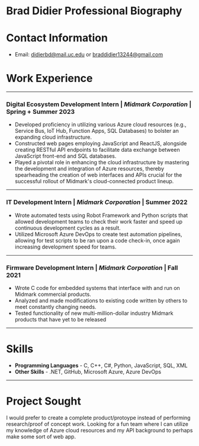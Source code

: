# **Brad Didier Professional Biography**

# Contact Information
- Email: <didierbd@mail.uc.edu> or <braddidier13244@gmail.com>

# Work Experience
---
### Digital Ecosystem Development Intern | *Midmark Corporation* | Spring + Summer 2023
- Developed proficiency in utilizing various Azure cloud resources (e.g., Service Bus, IoT Hub, Function Apps, SQL Databases) to bolster an expanding cloud infrastructure.
- Constructed web pages employing JavaScript and ReactJS, alongside creating RESTful API endpoints to facilitate data exchange between JavaScript front-end and SQL databases.
- Played a pivotal role in enhancing the cloud infrastructure by mastering the development and integration of Azure resources, thereby spearheading the creation of web interfaces and APIs crucial for the successful rollout of Midmark's cloud-connected product lineup.
---
### IT Development Intern | *Midmark Corporation* | Summer 2022
- Wrote automated tests using Robot Framework and Python scripts that allowed development teams to check their work faster and speed up continuous development cycles as a result.
- Utilized Microsoft Azure DevOps to create test automation pipelines, allowing for test scripts to be ran upon a code check-in, once again increasing development speed for teams.
---
### Firmware Development Intern | *Midmark Corporation* | Fall 2021
- Wrote C code for embedded systems that interface with and run on Midmark commercial products.
- Analyzed and made modifications to existing code written by others to meet constantly changing needs.
- Tested functionality of new multi-million-dollar industry Midmark products that have yet to be released
---
# Skills
- **Programming Languages** - C, C++, C#, Python, JavaScript, SQL, XML
- **Other Skills** - .NET, GitHub, Microsoft Azure, Azure DevOps
---
# Project Sought
I would prefer to create a complete product/protoype instead of performing research/proof of concept work. Looking for a fun team where I can utilize my knowledge of Azure cloud resources and my API background to perhaps make some sort of web app.